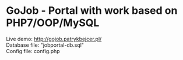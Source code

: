 # GoJob - Portal with work based on PHP7/OOP/MySQL
Live demo: http://gojob.patrykbejcer.pl/ <br/>
Database file: "jobportal-db.sql" <br/>
Config file: config.php <br/>
